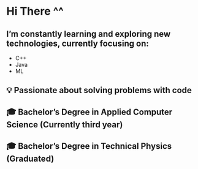 # Hi There ^^
## I’m constantly learning and exploring new technologies, currently focusing on:
- C++
- Java
- ML

## 💡 Passionate about solving problems with code

## 🎓 Bachelor’s Degree in Applied Computer Science (Currently third year)
## 🎓 Bachelor’s Degree in Technical Physics (Graduated)
